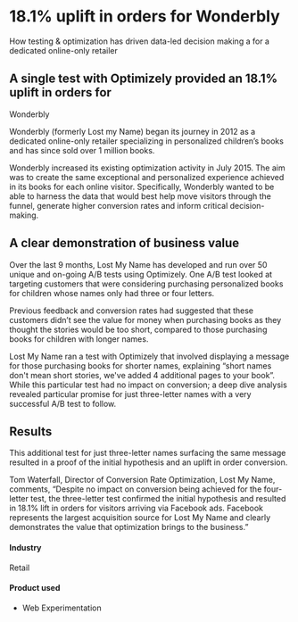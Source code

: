 # 18.1% uplift in orders for Wonderbly

How testing & optimization has driven data-led decision making a for a dedicated
online-only retailer

## A single test with Optimizely provided an 18.1% uplift in orders for

Wonderbly

Wonderbly (formerly Lost my Name) began its journey in 2012 as a dedicated
online-only retailer specializing in personalized children’s books and has since
sold over 1 million books.

Wonderbly increased its existing optimization activity in July 2015. The aim was
to create the same exceptional and personalized experience achieved in its books
for each online visitor. Specifically, Wonderbly wanted to be able to harness
the data that would best help move visitors through the funnel, generate higher
conversion rates and inform critical decision-making.

## A clear demonstration of business value

Over the last 9 months, Lost My Name has developed and run over 50 unique and
on-going A/B tests using Optimizely. One A/B test looked at targeting customers
that were considering purchasing personalized books for children whose names
only had three or four letters.

Previous feedback and conversion rates had suggested that these customers didn’t
see the value for money when purchasing books as they thought the stories would
be too short, compared to those purchasing books for children with longer names.

Lost My Name ran a test with Optimizely that involved displaying a message for
those purchasing books for shorter names, explaining “short names don't mean
short stories, we've added 4 additional pages to your book”. While this
particular test had no impact on conversion; a deep dive analysis revealed
particular promise for just three-letter names with a very successful A/B test
to follow.

## Results

This additional test for just three-letter names surfacing the same message
resulted in a proof of the initial hypothesis and an uplift in order conversion.

Tom Waterfall, Director of Conversion Rate Optimization, Lost My Name, comments,
“Despite no impact on conversion being achieved for the four-letter test, the
three-letter test confirmed the initial hypothesis and resulted in 18.1% lift in
orders for visitors arriving via Facebook ads. Facebook represents the largest
acquisition source for Lost My Name and clearly demonstrates the value that
optimization brings to the business.”

#### Industry

Retail

#### Product used

- Web Experimentation
